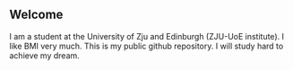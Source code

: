 ## Welcome

I am a student at the University of Zju and Edinburgh (ZJU-UoE institute). I like BMI very much.
This is my public github repository. I will study hard to achieve my dream.

